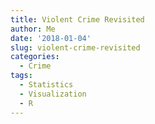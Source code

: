 ```yaml
---
title: Violent Crime Revisited
author: Me
date: '2018-01-04'
slug: violent-crime-revisited
categories:
  - Crime
tags:
  - Statistics
  - Visualization
  - R
---
```


